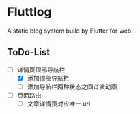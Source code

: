 # Fluttlog

A static blog system build by Flutter for web.

## ToDo-List

- [ ] 详情页顶部导航栏
  - [x] 添加顶部导航栏
  - [ ] 添加导航栏两种状态之间过渡动画
- [ ] 页面路由
  - [ ] 文章详情页对应唯一 url